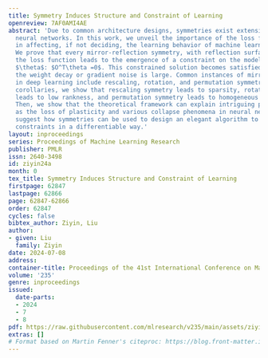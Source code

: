 ```yaml
---
title: Symmetry Induces Structure and Constraint of Learning
openreview: 7AF0AMI4AE
abstract: 'Due to common architecture designs, symmetries exist extensively in contemporary
  neural networks. In this work, we unveil the importance of the loss function symmetries
  in affecting, if not deciding, the learning behavior of machine learning models.
  We prove that every mirror-reflection symmetry, with reflection surface $O$, in
  the loss function leads to the emergence of a constraint on the model parameters
  $\theta$: $O^T\theta =0$. This constrained solution becomes satisfied when either
  the weight decay or gradient noise is large. Common instances of mirror symmetries
  in deep learning include rescaling, rotation, and permutation symmetry. As direct
  corollaries, we show that rescaling symmetry leads to sparsity, rotation symmetry
  leads to low rankness, and permutation symmetry leads to homogeneous ensembling.
  Then, we show that the theoretical framework can explain intriguing phenomena, such
  as the loss of plasticity and various collapse phenomena in neural networks, and
  suggest how symmetries can be used to design an elegant algorithm to enforce hard
  constraints in a differentiable way.'
layout: inproceedings
series: Proceedings of Machine Learning Research
publisher: PMLR
issn: 2640-3498
id: ziyin24a
month: 0
tex_title: Symmetry Induces Structure and Constraint of Learning
firstpage: 62847
lastpage: 62866
page: 62847-62866
order: 62847
cycles: false
bibtex_author: Ziyin, Liu
author:
- given: Liu
  family: Ziyin
date: 2024-07-08
address:
container-title: Proceedings of the 41st International Conference on Machine Learning
volume: '235'
genre: inproceedings
issued:
  date-parts:
  - 2024
  - 7
  - 8
pdf: https://raw.githubusercontent.com/mlresearch/v235/main/assets/ziyin24a/ziyin24a.pdf
extras: []
# Format based on Martin Fenner's citeproc: https://blog.front-matter.io/posts/citeproc-yaml-for-bibliographies/
---
```

